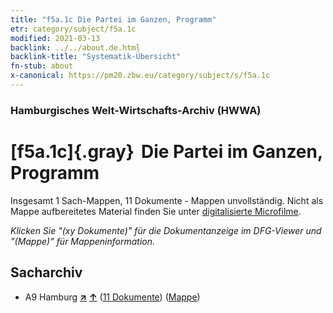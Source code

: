```yaml
---
title: "f5a.1c Die Partei im Ganzen, Programm"
etr: category/subject/f5a.1c
modified: 2021-03-13
backlink: ../../about.de.html
backlink-title: "Systematik-Übersicht"
fn-stub: about
x-canonical: https://pm20.zbw.eu/category/subject/s/f5a.1c
---
```


### Hamburgisches Welt-Wirtschafts-Archiv (HWWA)
# [f5a.1c]{.gray}&#8201; Die Partei im Ganzen, Programm&#160; 




Insgesamt 1 Sach-Mappen, 11 Dokumente - Mappen unvollständig.
Nicht als Mappe aufbereitetes Material finden Sie unter [digitalisierte Microfilme](/film/h1_sh.de.html).

_Klicken Sie "(xy Dokumente)" für die Dokumentanzeige im DFG-Viewer und "(Mappe)" für Mappeninformation._

## Sacharchiv



- A9 Hamburg [**&nearr;**](../../../geo/i/140905/about.de.html "Hamburg (alle Mappen)") [**&uarr;**](../../../geo/about.de.html#A9 "Ländersystematik") (<a href="https://pm20.zbw.eu/dfgview/sh/140905,144424" title="über: Hamburg : Die Partei im Ganzen, Programm" target="_blank">11 Dokumente</a>) ([Mappe](../../../../folder/sh/1409xx/140905/1444xx/144424/about.de.html))


